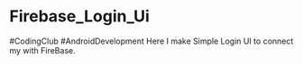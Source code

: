 # Firebase_Login_Ui
#CodingClub #AndroidDevelopment Here I make Simple Login UI to connect my with FireBase.

